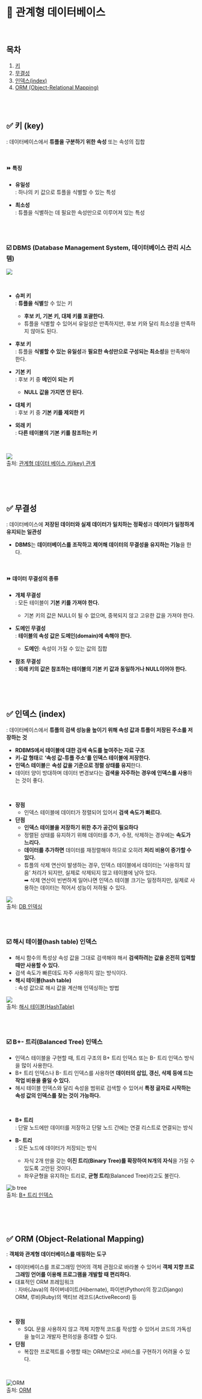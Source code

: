 
# 📌 관계형 데이터베이스

<br/>

## 목차
1. [키](#-키-key)
2. [무결성](#-무결성)
3. [인덱스(index)](#-인덱스-index)
3. [ORM (Object-Relational Mapping)](#-orm-object-relational-mapping)

<br/><br/>

## ✅ 키 (key)
: 데이터베이스에서 **튜플을 구분하기 위한 속성** 또는 속성의 집합

<br/>

#### ⏩ 특징
- **유일성** <br/>
: 하나의 키 값으로 튜플을 식별할 수 있는 특성

- **최소성** <br/>
: 튜플을 식별하는 데 필요한 속성만으로 이루어져 있는 특성

<br/><br/>

### ☑️ DBMS (Database Management System, 데이터베이스 관리 시스템)
![](https://blog.kakaocdn.net/dn/3Cvob/btrD2HnIUWH/A1oy821s7DTTafXkvA59Y1/img.jpg)

<br/>

- **슈퍼 키** <br/>
: **튜플을 식별**할 수 있는 키
  - **후보 키, 기본 키, 대체 키를 포괄한다.**
  - 튜플을 식별할 수 있어서 유일성은 만족하지만, 후보 키와 달리 최소성을 만족하지 않아도 된다.


- **후보 키** <br/>
: 튜플을 **식별할 수 있는 유일성**과 **필요한 속성만으로 구성되는 최소성**을 만족해야 한다.


- **기본 키** <br/>
: 후보 키 중 **메인이 되는 키**
  - **NULL 값을 가지면 안 된다.**


- **대체 키** <br/>
: 후보 키 중 **기본 키를 제외한 키**


- **외래 키** <br/>
: **다른 테이블의 기본 키를 참조하는 키**

<br/>

![](https://blog.kakaocdn.net/dn/GbnxR/btrD3R5jrRC/Y6omYOD9K5crfIjGngGWgk/img.jpg) <br/>
출처: [관계형 데이터 베이스 키(key) 관계](https://com789.tistory.com/40)

<br/><br/>
<br/>
  
## ✅ 무결성 
: 데이터베이스에 **저장된 데이터와 실제 데이터가 일치하는 정확성**과 **데이터가 일정하게 유지되는 일관성**
- **DBMS**는 **데이터베이스를 조작하고 제어해 데이터의 무결성을 유지하는 기능**을 한다.

<br/>

#### ⏩ 데이터 무결성의 종류
- **개체 무결성** <br/>
: 모든 테이블이 **기본 키를 가져야 한다.**
  - 기본 키의 값은 NULL이 될 수 없으며, 중복되지 않고 고유한 값을 가져야 한다.

- **도메인 무결성** <br/>
: **테이블의 속성 값은 도메인(domain)에 속해야 한다.**  
  - **도메인**: 속성이 가질 수 있는 값의 집합

- **참조 무결성** <br/>
: **외래 키의 값은 참조하는 테이블의 기본 키 값과 동일하거나 NULL이어야 한다.**

<br/><br/>
<br/>

## ✅ 인덱스 (index)
: 데이터베이스에서 **튜플의 검색 성능을 높이기 위해 속성 값과 튜플이 저장된 주소를 저장하는 것**
- **RDBMS에서 테이블에 대한 검색 속도를 높여주는 자료 구조**
- **키-값 형태**로 **‘속성 값-튜플 주소’를 인덱스 테이블에 저장한다.**
- **인덱스 테이블**은 **속성 값을 기준으로 정렬 상태를 유지**한다. 
- 데이터 양이 방대하며 데이터 변경보다는 **검색을 자주하는 경우에 인덱스를 사용**하는 것이 좋다.

<br/>

- **장점**
  - 인덱스 테이블에 데이터가 정렬되어 있어서 **검색 속도가 빠르다.**
- **단점**
  - **인덱스 테이블을 저장하기 위한 추가 공간이 필요하다**
  - 정렬된 상태를 유지하기 위해 데이터를 추가, 수정, 삭제하는 경우에는 **속도가 느리다.**
  - **데이터를 추가하면** 데이터를 재정렬해야 하므로 오히려 **처리 비용이 증가할 수 있다.**
  - 튜플의 삭제 연산이 발생하는 경우, 인덱스 테이블에서 데이터는 ‘사용하지 않음’ 처리가 되지만, 실제로 삭제되지 않고 테이블에 남아 있다. <br/>
➡︎ 삭제 연산이 빈번하게 일어나면 인덱스 테이블 크기는 일정하지만, 실제로 사용하는 데이터는 적어서 성능이 저하될 수 있다. 

![](https://images.velog.io/images/bsjp400/post/f0417278-986a-4599-99b1-5468abf2610d/image.png) <br/>
출처: [DB 인덱싱](https://velog.io/@bsjp400/Database-DB-%EC%9D%B8%EB%8D%B1%EC%8B%B1Indexing%EC%9D%B4%EB%9E%80)

<br/><br/>

### ☑️ 해시 테이블(hash table) 인덱스
- 해시 함수의 특성상 속성 값을 그대로 검색해야 해서 **검색하려는 값을 온전히 입력할 때만 사용할 수 있다.**
- 검색 속도가 빠른데도 자주 사용하지 않는 방식이다.
- **해시 테이블(hash table)** <br/>
: 속성 값으로 해시 값을 계산해 인덱싱하는 방법

![](https://blog.kakaocdn.net/dn/ceKgGz/btqAUvLYrPN/DMVl0lwN8tA2hobFxqHcf0/img.png) <br/> 
출처: [해시 테이블(HashTable)](https://hee96-story.tistory.com/48)

<br/><br/>

### ☑️ B+- 트리(Balanced Tree) 인덱스
- 인덱스 테이블을 구현할 때, 트리 구조의 B+ 트리 인덱스 또는 B- 트리 인덱스 방식을 많이 사용한다. 
- B+ 트리 인덱스나 B- 트리 인덱스를 사용하면 **데이터의 삽입, 갱신, 삭제 등에 드는 작업 비용을 줄일 수 있다.** 
- 해시 테이블 인덱스와 달리 속성을 범위로 검색할 수 있어서 **특정 글자로 시작하는 속성 값의 인덱스를 찾는 것이 가능하다.**

<br/>

- **B+ 트리** <br/>
: 단말 노드에만 데이터를 저장하고 단말 노드 간에는 연결 리스트로 연결되는 방식 

- **B- 트리** <br/>
: 모든 노드에 데이터가 저장되는 방식
  - 자식 2개 만을 갖는 **이진 트리(Binary Tree)를 확장하여 N개의 자식**을 가질 수 있도록 고안된 것이다. 
  - 좌우균형을 유지하는 트리로, **균형 트리**(Balanced Tree)라고도 불린다.

![b tree](https://hudi.blog/static/378b55f32605282064580be234470e9a/ca1dc/b-tree.png) <br/>
출처: [B+ 트리 인덱스](https://hudi.blog/db-index-and-indexing-algorithms/)

<br/><br/>
<br/>

## ✅ ORM (Object-Relational Mapping)
: **객체와 관계형 데이터베이스를 매핑하는 도구**
- 데이터베이스를 프로그래밍 언어의 객체 관점으로 바라볼 수 있어서 **객체 지향 프로그래밍 언어를 이용해 프로그램을 개발할 때 편리하다.**
- 대표적인 ORM 프레임워크 <br/>
: 자바(Java)의 하이버네이트(Hibernate), 파이썬(Python)의 장고(Django) ORM, 루비(Ruby)의 액티브 레코드(ActiveRecord) 등

<br/>

- **장점** <br/>
  - SQL 문을 사용하지 않고 객체 지향적 코드를 작성할 수 있어서 코드의 가독성을 높이고 개발자 편의성을 증대할 수 있다. 
- **단점** <br/>
  - 복잡한 프로젝트를 수행할 때는 ORM만으로 서비스를 구현하기 어려울 수 있다.

<br/>

![ORM](https://i0.wp.com/hanamon.kr/wp-content/uploads/2021/09/ORM.png?resize=601%2C306&ssl=1) <br/>
출처: [ORM](https://hanamon.kr/orm%EC%9D%B4%EB%9E%80-nodejs-lib-sequelize-%EC%86%8C%EA%B0%9C/)


<br/><br/>

